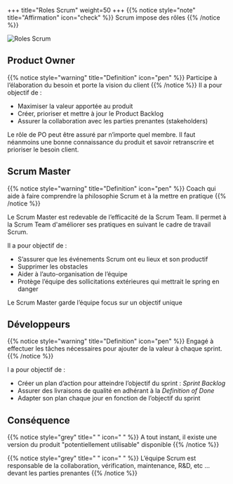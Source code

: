 +++
title="Roles Scrum"
weight=50
+++
{{% notice style="note" title="Affirmation" icon="check" %}}
Scrum impose des rôles
{{% /notice %}}

![Roles Scrum](../images/scrum_roles.png)

## Product Owner
{{% notice style="warning" title="Definition" icon="pen" %}}
Participe à l’élaboration du besoin et porte la vision du client
{{% /notice %}}
Il a pour objectif de :
- Maximiser la valeur apportée au produit
- Créer, prioriser et mettre à jour le Product Backlog
- Assurer la collaboration avec les parties prenantes (stakeholders)

Le rôle de PO peut être assuré par n’importe quel membre. Il faut néanmoins une bonne
connaissance du produit et savoir retranscrire et prioriser le besoin client.
## Scrum Master
{{% notice style="warning" title="Definition" icon="pen" %}}
Coach qui aide à faire comprendre la philosophie Scrum et à la mettre en pratique
{{% /notice %}}

Le Scrum Master est redevable de l’efficacité de la Scrum Team. Il permet à la Scrum Team d'améliorer ses
pratiques en suivant le cadre de travail Scrum.

Il a pour objectif de :
- S’assurer que les événements Scrum ont eu lieux et son productif
- Supprimer les obstacles
- Aider à l’auto-organisation de l’équipe
- Protège l’équipe des sollicitations extérieures qui mettrait le spring en danger  

Le Scrum Master garde l’équipe focus sur un objectif unique

## Développeurs
{{% notice style="warning" title="Definition" icon="pen" %}}
Engagé à effectuer les tâches nécessaires pour ajouter de la valeur à chaque sprint.
{{% /notice %}}

l a pour objectif de :
- Créer un plan d’action pour atteindre l’objectif du sprint : *Sprint Backlog*
- Assurer des livraisons de qualité en adhérant à la *Definition of Done*
- Adapter son plan chaque jour en fonction de l’objectif du sprint

## Conséquence
{{% notice style="grey" title=" " icon=" " %}}
A tout instant, il existe une version du produit "potentiellement utilisable" disponible
{{% /notice %}}

{{% notice style="grey" title=" " icon=" " %}}
L’équipe Scrum est responsable de la collaboration, vérification, maintenance, R&D, etc ...
devant les parties prenantes
{{% /notice %}}